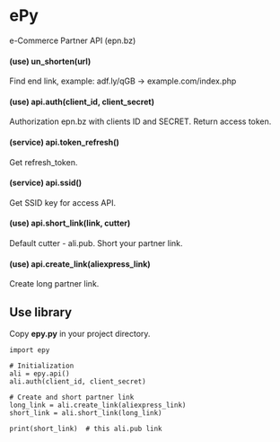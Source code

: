 # ePy
e-Commerce Partner API (epn.bz)

#### (use) un_shorten(url)
Find end link, example: adf.ly/qGB -> example.com/index.php

#### (use) api.auth(client_id, client_secret)
Authorization epn.bz with clients ID and SECRET.
Return access token.

#### (service) api.token_refresh()
Get refresh_token.

#### (service) api.ssid()
Get SSID key for access API.

#### (use) api.short_link(link, cutter)
Default cutter - ali.pub. Short your partner link.

#### (use) api.create_link(aliexpress_link)
Create long partner link.


## Use library
Copy **epy.py** in your project directory.

```
import epy

# Initialization
ali = epy.api()
ali.auth(client_id, client_secret)

# Create and short partner link
long_link = ali.create_link(aliexpress_link)
short_link = ali.short_link(long_link)

print(short_link)  # this ali.pub link
```
